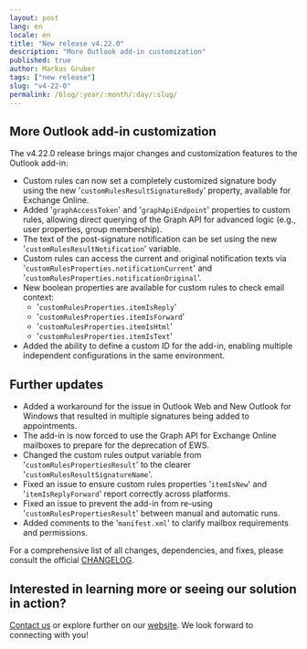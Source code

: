 ```yaml
---
layout: post
lang: en
locale: en
title: "New release v4.22.0"
description: "More Outlook add-in customization"
published: true
author: Markus Gruber
tags: ["new release"]
slug: "v4-22-0"
permalink: /blog/:year/:month/:day/:slug/
---
```

## More Outlook add-in customization
The v4.22.0 release brings major changes and customization features to the Outlook add-in:
- Custom rules can now set a completely customized signature body using the new '`customRulesResultSignatureBody`' property, available for Exchange Online.
- Added '`graphAccessToken`' and '`graphApiEndpoint`' properties to custom rules, allowing direct querying of the Graph API for advanced logic (e.g., user properties, group membership).
- The text of the post-signature notification can be set using the new '`customRulesResultNotification`' variable.
- Custom rules can access the current and original notification texts via '`customRulesProperties.notificationCurrent`' and '`customRulesProperties.notificationOriginal`'.
- New boolean properties are available for custom rules to check email context:
  - '`customRulesProperties.itemIsReply`'
  - '`customRulesProperties.itemIsForward`'
  - '`customRulesProperties.itemIsHtml`'
  - '`customRulesProperties.itemIsText`'
- Added the ability to define a custom ID for the add-in, enabling multiple independent configurations in the same environment.

## Further updates
- Added a workaround for the issue in Outlook Web and New Outlook for Windows that resulted in multiple signatures being added to appointments.
- The add-in is now forced to use the Graph API for Exchange Online mailboxes to prepare for the deprecation of EWS.
- Changed the custom rules output variable from '`customRulesPropertiesResult`' to the clearer '`customRulesResultSignatureName`'.
- Fixed an issue to ensure custom rules properties '`itemIsNew`' and '`itemIsReplyForward`' report correctly across platforms.
- Fixed an issue to prevent the add-in from re-using '`customRulesPropertiesResult`' between manual and automatic runs.
- Added comments to the '`manifest.xml`' to clarify mailbox requirements and permissions.

For a comprehensive list of all changes, dependencies, and fixes, please consult the official [CHANGELOG](https://github.com/Set-OutlookSignatures/Set-OutlookSignatures/blob/main/docs/CHANGELOG.md).

## Interested in learning more or seeing our solution in action?
[Contact us](/contact) or explore further on our [website](/). We look forward to connecting with you!